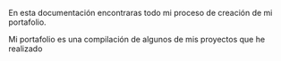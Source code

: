 En esta documentación encontraras todo mi proceso de creación de mi portafolio.

Mi portafolio es una compilación de algunos de mis proyectos que he realizado